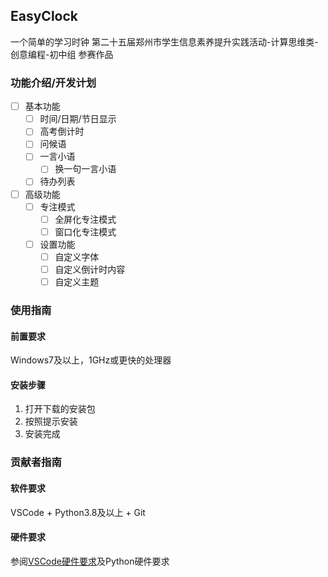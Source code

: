 ## EasyClock
一个简单的学习时钟
第二十五届郑州市学生信息素养提升实践活动-计算思维类-创意编程-初中组 参赛作品

### 功能介绍/开发计划
 - [ ] 基本功能
   - [ ] 时间/日期/节日显示
   - [ ] 高考倒计时
   - [ ] 问候语
   - [ ] 一言小语
     - [ ] 换一句一言小语
   - [ ] 待办列表
 - [ ] 高级功能
   - [ ] 专注模式
     - [ ] 全屏化专注模式
     - [ ] 窗口化专注模式
   - [ ] 设置功能
     - [ ] 自定义字体
     - [ ] 自定义倒计时内容
     - [ ] 自定义主题

### 使用指南
#### 前置要求
Windows7及以上，1GHz或更快的处理器

#### 安装步骤
1. 打开下载的安装包
2. 按照提示安装
3. 安装完成

### 贡献者指南
#### 软件要求
VSCode + Python3.8及以上 + Git
#### 硬件要求
参阅[VSCode硬件要求](https://code.visualstudio.com/docs/supporting/requirements)及Python硬件要求